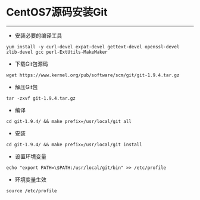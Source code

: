 # CentOS7源码安装Git

---

* 安装必要的编译工具

```
yum install -y curl-devel expat-devel gettext-devel openssl-devel zlib-devel gcc perl-ExtUtils-MakeMaker
```

* 下载Git包源码

```
wget https://www.kernel.org/pub/software/scm/git/git-1.9.4.tar.gz
```

* 解压Git包

```
tar -zxvf git-1.9.4.tar.gz
```

* 编译

```
cd git-1.9.4/ && make prefix=/usr/local/git all
```

* 安装

```
cd git-1.9.4/ && make prefix=/usr/local/git install
```

* 设置环境变量

```
echo "export PATH=\$PATH:/usr/local/git/bin" >> /etc/profile
```

* 环境变量生效

```
source /etc/profile
```



